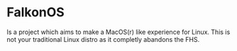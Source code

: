 # FalkonOS
Is a project which aims to make a MacOS(r) like experience for Linux.
This is not your traditional Linux distro as it completly abandons the FHS.
